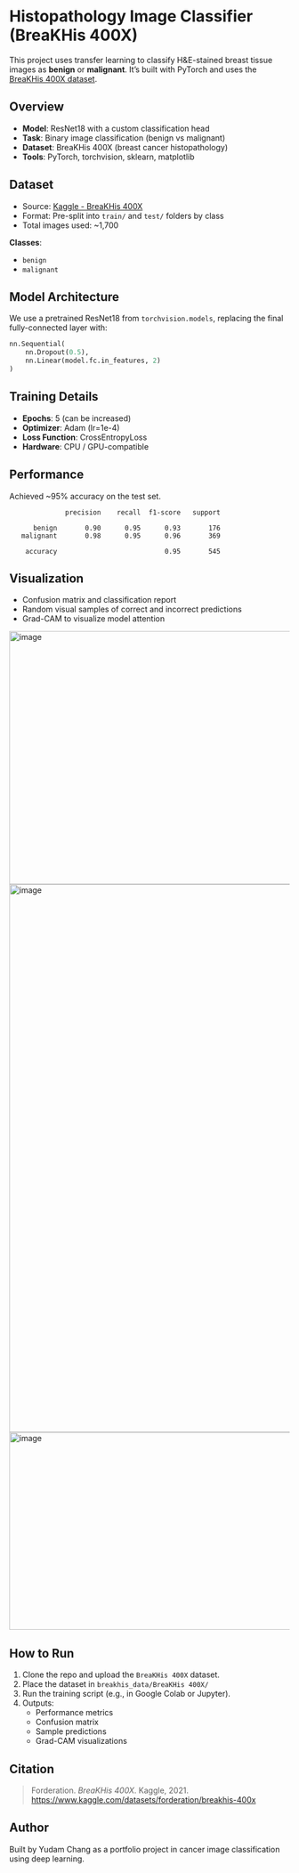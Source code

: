 # Histopathology Image Classifier (BreaKHis 400X)

This project uses transfer learning to classify H&E-stained breast tissue images as **benign** or **malignant**. It’s built with PyTorch and uses the [BreaKHis 400X dataset](https://www.kaggle.com/datasets/forderation/breakhis-400x).

## Overview

- **Model**: ResNet18 with a custom classification head  
- **Task**: Binary image classification (benign vs malignant)  
- **Dataset**: BreaKHis 400X (breast cancer histopathology)  
- **Tools**: PyTorch, torchvision, sklearn, matplotlib  

## Dataset

- Source: [Kaggle - BreaKHis 400X](https://www.kaggle.com/datasets/forderation/breakhis-400x)  
- Format: Pre-split into `train/` and `test/` folders by class  
- Total images used: ~1,700  

**Classes**:
- `benign`
- `malignant`

## Model Architecture

We use a pretrained ResNet18 from `torchvision.models`, replacing the final fully-connected layer with:

```python
nn.Sequential(
    nn.Dropout(0.5),
    nn.Linear(model.fc.in_features, 2)
)
```

## Training Details

- **Epochs**: 5 (can be increased)  
- **Optimizer**: Adam (lr=1e-4)  
- **Loss Function**: CrossEntropyLoss  
- **Hardware**: CPU / GPU-compatible  

## Performance

Achieved ~95% accuracy on the test set.

```
              precision    recall  f1-score   support

      benign       0.90      0.95      0.93       176
   malignant       0.98      0.95      0.96       369

    accuracy                           0.95       545
```

## Visualization

- Confusion matrix and classification report  
- Random visual samples of correct and incorrect predictions  
- Grad-CAM to visualize model attention

<img width="539" height="455" alt="image" src="https://github.com/user-attachments/assets/8d71e510-ce97-4635-b62c-54e47719dd7b" />

 <img width="1317" height="985" alt="image" src="https://github.com/user-attachments/assets/2ff7381c-8bd3-499d-baea-c373d47cff90" />

<img width="990" height="355" alt="image" src="https://github.com/user-attachments/assets/29959fcb-be80-4f13-a9cd-384a0b4366ec" />


## How to Run

1. Clone the repo and upload the `BreaKHis 400X` dataset.  
2. Place the dataset in `breakhis_data/BreaKHis 400X/`  
3. Run the training script (e.g., in Google Colab or Jupyter).  
4. Outputs:
    - Performance metrics
    - Confusion matrix
    - Sample predictions
    - Grad-CAM visualizations

## Citation

> Forderation. *BreaKHis 400X*. Kaggle, 2021. https://www.kaggle.com/datasets/forderation/breakhis-400x

## Author

Built by Yudam Chang as a portfolio project in cancer image classification using deep learning.
